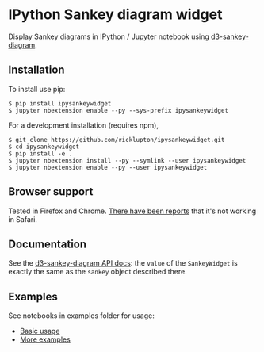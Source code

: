 # IPython Sankey diagram widget

Display Sankey diagrams in IPython / Jupyter notebook using [d3-sankey-diagram](https://github.com/ricklupton/d3-sankey-diagram).

Installation
------------

To install use pip:

    $ pip install ipysankeywidget
    $ jupyter nbextension enable --py --sys-prefix ipysankeywidget


For a development installation (requires npm),

    $ git clone https://github.com/ricklupton/ipysankeywidget.git
    $ cd ipysankeywidget
    $ pip install -e .
    $ jupyter nbextension install --py --symlink --user ipysankeywidget
    $ jupyter nbextension enable --py --user ipysankeywidget
    
Browser support
---------------

Tested in Firefox and Chrome. [There have been reports](https://github.com/ricklupton/ipysankeywidget/issues/2) that it's not working in Safari.
    
Documentation
-------------

See the
[d3-sankey-diagram API docs](https://github.com/ricklupton/d3-sankey-diagram/wiki):
the `value` of the `SankeyWidget` is exactly the same as the `sankey` object
described there.

Examples
--------

See notebooks in examples folder for usage:
- [Basic usage](https://github.com/ricklupton/ipysankeywidget/blob/master/examples/SankeyWidget%20Example.ipynb)
- [More examples](https://github.com/ricklupton/ipysankeywidget/blob/master/examples/More%20examples.ipynb)
